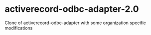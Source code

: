 activerecord-odbc-adapter-2.0
=============================

Clone of activerecord-odbc-adapter with some organization specific modifications
